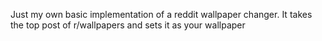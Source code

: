 Just my own basic implementation of a reddit wallpaper changer. It takes the top post of r/wallpapers and sets it as your wallpaper
